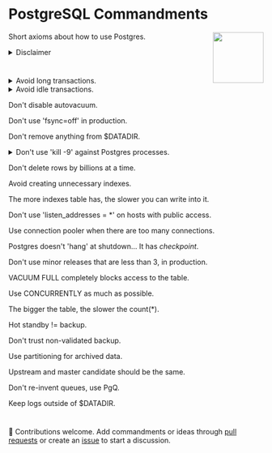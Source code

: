 # PostgreSQL Commandments

[<img src="https://wiki.postgresql.org/images/a/a4/PostgreSQL_logo.3colors.svg" align="right"  width="100">](https://www.postgresql.org/)

Short axioms about how to use Postgres.

<details>
  <summary>Disclaimer</summary>
  
  - These are not recommendations from the official PostgreSQL community.
  
  - They are my personal observations based on my own experience as PostgreSQL DBA for the past 10 years.
  
  - You can follow or ignore them but the main course of these commandments - prioritise data safety over performance.
</details>

#

<details>
  <summary>Avoid long transactions.</summary>

Long, idle and especially write transactions acquire and hold locks on tuples, preventing their cleanup by vacuum.

Look at the performance of the pgbench benchmark:

```
pgbench -c8 -P 60 -T 3600 -U postgres pgbench
starting vacuum...end.
progress: 60.0 s, 9506.3 tps, lat 0.841 ms stddev 0.390
progress: 120.0 s, 5262.1 tps, lat 1.520 ms stddev 0.517
progress: 180.0 s, 3801.8 tps, lat 2.104 ms stddev 0.757
progress: 240.0 s, 2960.0 tps, lat 2.703 ms stddev 0.830
progress: 300.0 s, 2575.8 tps, lat 3.106 ms stddev 0.891
```
...in the end
```
progress: 3300.0 s, 759.5 tps, lat 10.533 ms stddev 2.554
progress: 3360.0 s, 751.8 tps, lat 10.642 ms stddev 2.604
progress: 3420.0 s, 743.6 tps, lat 10.759 ms stddev 2.655
progress: 3480.0 s, 739.1 tps, lat 10.824 ms stddev 2.662
progress: 3540.0 s, 742.5 tps, lat 10.774 ms stddev 2.579
progress: 3600.0 s, 868.2 tps, lat 9.215 ms stddev 2.569
```
As you can see, performance is dropped dramatically over a short period of time.

Now, look at the vacuum logs. 
```
tuples: 0 removed, 692428 remain, 691693 are dead but not yet removable, oldest xmin: 62109160
tuples: 0 removed, 984009 remain, 983855 are dead but not yet removable, oldest xmin: 62109160
tuples: 0 removed, 1176821 remain, 1176821 are dead but not yet removable, oldest xmin: 62109160
tuples: 0 removed, 1494122 remain, 1494122 are dead but not yet removable, oldest xmin: 62109160
tuples: 0 removed, 2022284 remain, 2022284 are dead but not yet removable, oldest xmin: 62109160
tuples: 0 removed, 2756298 remain, 2756153 are dead but not yet removable, oldest xmin: 62109160
tuples: 0 removed, 3500913 remain, 3500693 are dead but not yet removable, oldest xmin: 62109160
tuples: 0 removed, 4631448 remain, 4631354 are dead but not yet removable, oldest xmin: 62109160
tuples: 0 removed, 5377941 remain, 5374941 are dead but not yet removable, oldest xmin: 62109160
```
Pay attention on the number of dead but not yet removable rows. Their number increases continuously during the benchmark. Also, you can see that oldest the xmin is constant.

---
</details>

<details>
  <summary>Avoid idle transactions.</summary>

See the example above.

---
</details>

Don't disable autovacuum.

Don't use 'fsync=off' in production.

Don't remove anything from $DATADIR.

<details>
  <summary>Don't use 'kill -9' against Postgres processes.</summary>

PostgreSQL’s official documentation states:
```
It is best not to use SIGKILL to shut down the server. Doing so will prevent the server from releasing shared memory and semaphores, which might then have to be done manually before a new server can be started.
```
Moreover, using SIGKILL against even a single Postgres backend forces to immediately terminate all other backends, re-initialize internal structures and run recovery from last check point, at which database cluster is not available for clients and applications until recovery ends.

In the example below, you can see how Postgres handles SIGKILL:
1) Process with PID 9774 is terminated by SIGKILL.
2) Postgres terminates the rest of its processes (20 processes in total).
3) Reinitializes and runs automatic recovery process (which may take a while in various scenarios).
4) Finishes recovery and starts accepting connections. (edited)

```
1549 @ from  [] LOG:  server process (PID 9774) was terminated by signal 9: Killed
1549 @ from  [] DETAIL:  Failed process was running: SELECT abalance FROM pgbench_accounts WHERE aid = 729760;
1549 @ from  [] LOG:  terminating any other active server processes
9773 postgres@pgbench from [local] [idle] WARNING:  terminating connection because of crash of another server process
9773 postgres@pgbench from [local] [idle] DETAIL:  The postmaster has commanded this server process to roll back the current transaction and exit, because another server process exited abnormally and possibly corrupted shared memory.
9773 postgres@pgbench from [local] [idle] HINT:  In a moment you should be able to reconnect to the database and repeat your command.
1816 @ from  [] WARNING:  terminating connection because of crash of another server process
1816 @ from  [] DETAIL:  The postmaster has commanded this server process to roll back the current transaction and exit, because another server process exited abnormally and possibly corrupted shared memory.
1816 @ from  [] HINT:  In a moment you should be able to reconnect to the database and repeat your command.
9768 postgres@pgbench from [local] [SELECT] WARNING:  terminating connection because of crash of another server process
9768 postgres@pgbench from [local] [SELECT] DETAIL:  The postmaster has commanded this server process to roll back the current transaction and exit, because another server process exited abnormally and possibly corrupted shared memory.
9768 postgres@pgbench from [local] [SELECT] HINT:  In a moment you should be able to reconnect to the database and repeat your command.
9782 postgres@pgbench from [local] [SELECT] WARNING:  terminating connection because of crash of another server process
9782 postgres@pgbench from [local] [SELECT] DETAIL:  The postmaster has commanded this server process to roll back the current transaction and exit, because another server process exited abnormally and possibly corrupted shared memory.
9782 postgres@pgbench from [local] [SELECT] HINT:  In a moment you should be able to reconnect to the database and repeat your command.
9764 postgres@pgbench from [local] [SELECT] WARNING:  terminating connection because of crash of another server process
9764 postgres@pgbench from [local] [SELECT] DETAIL:  The postmaster has commanded this server process to roll back the current transaction and exit, because another server process exited abnormally and possibly corrupted shared memory.
9764 postgres@pgbench from [local] [SELECT] HINT:  In a moment you should be able to reconnect to the database and repeat your command.
9770 postgres@pgbench from [local] [SELECT] WARNING:  terminating connection because of crash of another server process
9770 postgres@pgbench from [local] [SELECT] DETAIL:  The postmaster has commanded this server process to roll back the current transaction and exit, because another server process exited abnormally and possibly corrupted shared memory.
9770 postgres@pgbench from [local] [SELECT] HINT:  In a moment you should be able to reconnect to the database and repeat your command.
9769 postgres@pgbench from [local] [SELECT] WARNING:  terminating connection because of crash of another server process
9769 postgres@pgbench from [local] [SELECT] DETAIL:  The postmaster has commanded this server process to roll back the current transaction and exit, because another server process exited abnormally and possibly corrupted shared memory.
9769 postgres@pgbench from [local] [SELECT] HINT:  In a moment you should be able to reconnect to the database and repeat your command.
9772 postgres@pgbench from [local] [SELECT] WARNING:  terminating connection because of crash of another server process
9772 postgres@pgbench from [local] [SELECT] DETAIL:  The postmaster has commanded this server process to roll back the current transaction and exit, because another server process exited abnormally and possibly corrupted shared memory.
9772 postgres@pgbench from [local] [SELECT] HINT:  In a moment you should be able to reconnect to the database and repeat your command.
9779 postgres@pgbench from [local] [SELECT] WARNING:  terminating connection because of crash of another server process
9779 postgres@pgbench from [local] [SELECT] DETAIL:  The postmaster has commanded this server process to roll back the current transaction and exit, because another server process exited abnormally and possibly corrupted shared memory.
9779 postgres@pgbench from [local] [SELECT] HINT:  In a moment you should be able to reconnect to the database and repeat your command.
9780 postgres@pgbench from [local] [SELECT] WARNING:  terminating connection because of crash of another server process
9780 postgres@pgbench from [local] [SELECT] DETAIL:  The postmaster has commanded this server process to roll back the current transaction and exit, because another server process exited abnormally and possibly corrupted shared memory.
9780 postgres@pgbench from [local] [SELECT] HINT:  In a moment you should be able to reconnect to the database and repeat your command.
9775 postgres@pgbench from [local] [SELECT] WARNING:  terminating connection because of crash of another server process
9775 postgres@pgbench from [local] [SELECT] DETAIL:  The postmaster has commanded this server process to roll back the current transaction and exit, because another server process exited abnormally and possibly corrupted shared memory.
9775 postgres@pgbench from [local] [SELECT] HINT:  In a moment you should be able to reconnect to the database and repeat your command.
9776 postgres@pgbench from [local] [SELECT] WARNING:  terminating connection because of crash of another server process
9776 postgres@pgbench from [local] [SELECT] DETAIL:  The postmaster has commanded this server process to roll back the current transaction and exit, because another server process exited abnormally and possibly corrupted shared memory.
9776 postgres@pgbench from [local] [SELECT] HINT:  In a moment you should be able to reconnect to the database and repeat your command.
9771 postgres@pgbench from [local] [SELECT] WARNING:  terminating connection because of crash of another server process
9771 postgres@pgbench from [local] [SELECT] DETAIL:  The postmaster has commanded this server process to roll back the current transaction and exit, because another server process exited abnormally and possibly corrupted shared memory.
9771 postgres@pgbench from [local] [SELECT] HINT:  In a moment you should be able to reconnect to the database and repeat your command.
9766 postgres@pgbench from [local] [SELECT] WARNING:  terminating connection because of crash of another server process
9766 postgres@pgbench from [local] [SELECT] DETAIL:  The postmaster has commanded this server process to roll back the current transaction and exit, because another server process exited abnormally and possibly corrupted shared memory.
9766 postgres@pgbench from [local] [SELECT] HINT:  In a moment you should be able to reconnect to the database and repeat your command.
9765 postgres@pgbench from [local] [SELECT] WARNING:  terminating connection because of crash of another server process
9765 postgres@pgbench from [local] [SELECT] DETAIL:  The postmaster has commanded this server process to roll back the current transaction and exit, because another server process exited abnormally and possibly corrupted shared memory.
9765 postgres@pgbench from [local] [SELECT] HINT:  In a moment you should be able to reconnect to the database and repeat your command.
9781 postgres@pgbench from [local] [SELECT] WARNING:  terminating connection because of crash of another server process
9781 postgres@pgbench from [local] [SELECT] DETAIL:  The postmaster has commanded this server process to roll back the current transaction and exit, because another server process exited abnormally and possibly corrupted shared memory.
9781 postgres@pgbench from [local] [SELECT] HINT:  In a moment you should be able to reconnect to the database and repeat your command.
9777 postgres@pgbench from [local] [SELECT] WARNING:  terminating connection because of crash of another server process
9777 postgres@pgbench from [local] [SELECT] DETAIL:  The postmaster has commanded this server process to roll back the current transaction and exit, because another server process exited abnormally and possibly corrupted shared memory.
9777 postgres@pgbench from [local] [SELECT] HINT:  In a moment you should be able to reconnect to the database and repeat your command.
9767 postgres@pgbench from [local] [SELECT] WARNING:  terminating connection because of crash of another server process
9767 postgres@pgbench from [local] [SELECT] DETAIL:  The postmaster has commanded this server process to roll back the current transaction and exit, because another server process exited abnormally and possibly corrupted shared memory.
9767 postgres@pgbench from [local] [SELECT] HINT:  In a moment you should be able to reconnect to the database and repeat your command.
9778 postgres@pgbench from [local] [SELECT] WARNING:  terminating connection because of crash of another server process
9778 postgres@pgbench from [local] [SELECT] DETAIL:  The postmaster has commanded this server process to roll back the current transaction and exit, because another server process exited abnormally and possibly corrupted shared memory.
9778 postgres@pgbench from [local] [SELECT] HINT:  In a moment you should be able to reconnect to the database and repeat your command.
9783 postgres@pgbench from [local] [SELECT] WARNING:  terminating connection because of crash of another server process
9783 postgres@pgbench from [local] [SELECT] DETAIL:  The postmaster has commanded this server process to roll back the current transaction and exit, because another server process exited abnormally and possibly corrupted shared memory.
9783 postgres@pgbench from [local] [SELECT] HINT:  In a moment you should be able to reconnect to the database and repeat your command.
1549 @ from  [] LOG:  all server processes terminated; reinitializing
9817 @ from  [] LOG:  database system was interrupted; last known up at 2018-12-03 15:01:23 +05
9817 @ from  [] LOG:  database system was not properly shut down; automatic recovery in progress
9817 @ from  [] LOG:  redo starts at 8/F3C72E70
9817 @ from  [] LOG:  invalid record length at 8/F3C7A390: wanted 24, got 0
9817 @ from  [] LOG:  redo done at 8/F3C7A358
9817 @ from  [] LOG:  last completed transaction was at log time 2018-12-03 21:39:14.667678+05
9817 @ from  [] LOG:  checkpoint starting: end-of-recovery immediate
9817 @ from  [] LOG:  checkpoint complete: wrote 7 buffers (0.0%); 0 WAL file(s) added, 0 removed, 0 recycled; write=0.000 s, sync=0.016 s, total=0.042 s; sync files=7, longest=0.008 s, average=0.002 s; distance=29 kB, estimate=29 kB
1549 @ from  [] LOG:  database system is ready to accept connections

---
```
</details>


Don't delete rows by billions at a time.

Avoid creating unnecessary indexes.

The  more indexes table has, the slower you can write into it.

Don't use 'listen_addresses = *' on hosts with public access.

Use connection pooler when there are too many connections.

Postgres doesn't 'hang' at shutdown... It has *checkpoint*.

Don't use minor releases that are less than 3, in production.

VACUUM FULL completely blocks access to the table.

Use CONCURRENTLY as much as possible.

The bigger the table, the slower the count(*).

Hot standby != backup.

Don't trust non-validated backup.

Use partitioning for archived data.

Upstream and master candidate should be the same.

Don't re-invent queues, use PgQ.

Keep logs outside of $DATADIR.

#

:elephant: Contributions welcome. Add commandments or ideas through [pull requests](https://github.com/lesovsky/postgres-commandments/pulls) or create an [issue](https://github.com/lesovsky/postgres-commandments/issues) to start a discussion.
